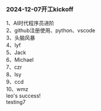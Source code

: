 ### 2024-12-07开工kickoff

1、AI时代程序员进阶 </br>
2、github注册使用、python、vscode </br>
3、头脑风暴 </br>
4、lyf</br> 
5、Jack</br>
6、Michael</br>
7、czr</br>
8、lsy</br>
9、ccd</br>
10、wmz</br>
leo's success!</br>
testing7